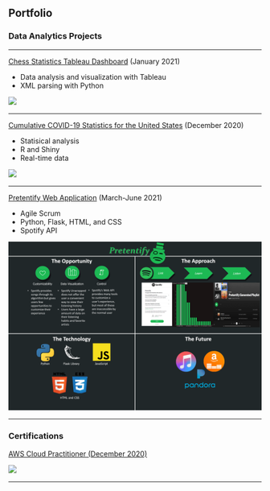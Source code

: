## Portfolio

### Data Analytics Projects

---

[Chess Statistics Tableau Dashboard](/ChessStats) (January 2021)

* Data analysis and visualization with Tableau
* XML parsing with Python

<img src="images/top_players_per_country.PNG?raw=true"/>

---
[Cumulative COVID-19 Statistics for the United States](vanvurenl1.github.io/COVIDMap) (December 2020)

* Statisical analysis
* R and Shiny
* Real-time data

<img src="images/shinyappdemo.PNG?raw=true"/>

---

[Pretentify Web Application](vanvurenl1.github.io/Pretentify) (March-June 2021)

* Agile Scrum
* Python, Flask, HTML, and CSS
* Spotify API

<img src="images/PretentifyConferencePoster.png?raw=true"/>

---

### Certifications

[AWS Cloud Practitioner (December 2020)](vanvurenl1.github.io/AWSCloudPractitioner)

<img src="images/cloudpractitioner.PNG?raw=true"/>

---

<!-- 
I'm grateful for Github user evanca for the forked template to complete this page. 
Here's the link to the template: https://github.com/evanca/quick-portfolio 
-->

